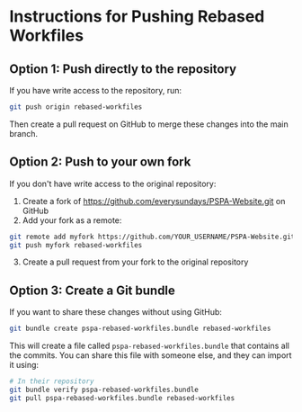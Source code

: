 # Instructions for Pushing Rebased Workfiles

## Option 1: Push directly to the repository

If you have write access to the repository, run:

```bash
git push origin rebased-workfiles
```

Then create a pull request on GitHub to merge these changes into the main branch.

## Option 2: Push to your own fork

If you don't have write access to the original repository:

1. Create a fork of https://github.com/everysundays/PSPA-Website.git on GitHub
2. Add your fork as a remote:

```bash
git remote add myfork https://github.com/YOUR_USERNAME/PSPA-Website.git
git push myfork rebased-workfiles
```

3. Create a pull request from your fork to the original repository

## Option 3: Create a Git bundle

If you want to share these changes without using GitHub:

```bash
git bundle create pspa-rebased-workfiles.bundle rebased-workfiles
```

This will create a file called `pspa-rebased-workfiles.bundle` that contains all the commits. 
You can share this file with someone else, and they can import it using:

```bash
# In their repository
git bundle verify pspa-rebased-workfiles.bundle
git pull pspa-rebased-workfiles.bundle rebased-workfiles
``` 